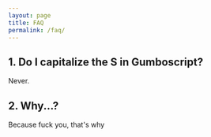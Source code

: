 ```yaml
---
layout: page
title: FAQ
permalink: /faq/
---
```



## 1. Do I capitalize the S in Gumboscript?

Never.

## 2. Why...?

Because fuck you, that's why